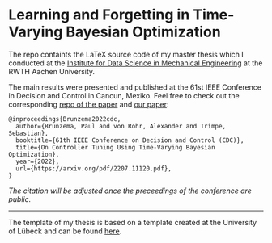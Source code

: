 # Learning and Forgetting in Time-Varying Bayesian Optimization

The repo containts the LaTeX source code of my master thesis which I conducted at the [Institute for Data Science in Mechanical Engineering](https://www.dsme.rwth-aachen.de/cms/~ibtrg/DSME/?lidx=1) at the RWTH Aachen University.

The main results were presented and published at the 61st IEEE Conference in Decision and Control in Cancun, Mexiko.
Feel free to check out the corresponding [repo of the paper](https://github.com/brunzema/uitvbo) and [our paper](https://arxiv.org/pdf/2207.11120.pdf):

```
@inproceedings{Brunzema2022cdc,
  author={Brunzema, Paul and von Rohr, Alexander and Trimpe, Sebastian},
  booktitle={61th IEEE Conference on Decision and Control (CDC)}, 
  title={On Controller Tuning Using Time-Varying Bayesian Optimization}, 
  year={2022},
  url={https://arxiv.org/pdf/2207.11120.pdf},
}
```
*The citation will be adjusted once the preceedings of the conference are public.*

---
The template of my thesis is based on a template created at the University of Lübeck and can be found [here](https://github.com/e-pet/thesis-template).
